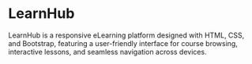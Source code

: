 # LearnHub
LearnHub is a responsive eLearning platform designed with HTML, CSS, and Bootstrap, featuring a user-friendly interface for course browsing, interactive lessons, and seamless navigation across devices.
